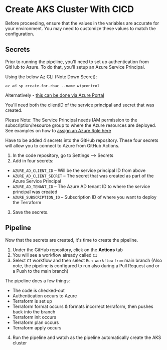 # Create AKS Cluster With CICD

Before proceeding, ensure that the values in the variables are accurate for your environment. You may need to customize these values to match the configuration.


## Secrets
Prior to running the pipeline, you'll need to set up authentication from GitHub to Azure. To do that, you'll setup an Azure Service Principal.

Using the below Az CLI (Note Down Secret): 

`az ad sp create-for-rbac --name wipcontrol`

Alternatively - [this can be done via Azure Portal](https://docs.microsoft.com/en-us/azure/active-directory/develop/howto-create-service-principal-portal)

You'll need both the clientID of the service principal and secret that was created. 

Please Note: The Service Principal needs IAM permission to the subscription/resource group to where the Azure resources are deployed. See examples on how to [assign an Azure Role here](https://docs.microsoft.com/en-us/azure/role-based-access-control/role-assignments-steps)

Have to be added 4 secrets into the GitHub repository. These four secrets will allow you to connect to Azure from GitHub Actions.

1. In the code repository, go to Settings --> Secrets
2. Add in four secrets:

- `AZURE_AD_CLIENT_ID` – Will be the service principal ID from above
- `AZURE_AD_CLIENT_SECRET` – The secret that was created as part of the Azure Service Principal
- `AZURE_AD_TENANT_ID` – The Azure AD tenant ID to where the service principal was created
- `AZURE_SUBSCRIPTION_ID` – Subscription ID of where you want to deploy the Terraform

3. Save the secrets.

## Pipeline
Now that the secrets are created, it's time to create the pipeline.

1. Under the GitHub repository, click on the **Actions** tab
2. You will see a workflow already called `CI`
3. Select `CI` workflow and then select `Run workflow` `from` main branch (Also note, the pipeline is configured to run also during a Pull Request and or a Push to the main branch)

The pipeline does a few things:

- The code is checked-out
- Authentication occurs to Azure
- Terraform is set up
- Terraform format occurs & formats incorrect terraform, then pushes back into the branch
- Terraform init occurs
- Terraform plan occurs
- Terraform apply occurs

4. Run the pipeline and watch as the pipeline automatically create the AKS cluster